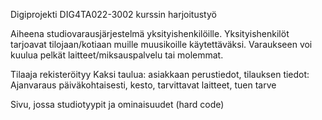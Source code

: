 

 Digiprojekti DIG4TA022-3002 kurssin harjoitustyö
 
 Aiheena studiovarausjärjestelmä yksityishenkilöille. Yksityishenkilöt tarjoavat tilojaan/kotiaan muille muusikoille käytettäväksi. Varaukseen voi kuulua pelkät laitteet/miksauspalvelu tai molemmat. 
 
Tilaaja rekisteröityy
Kaksi taulua: asiakkaan perustiedot, tilauksen tiedot:
Ajanvaraus päiväkohtaisesti, kesto, tarvittavat laitteet, tuen tarve

Sivu, jossa studiotyypit ja ominaisuudet (hard code)

